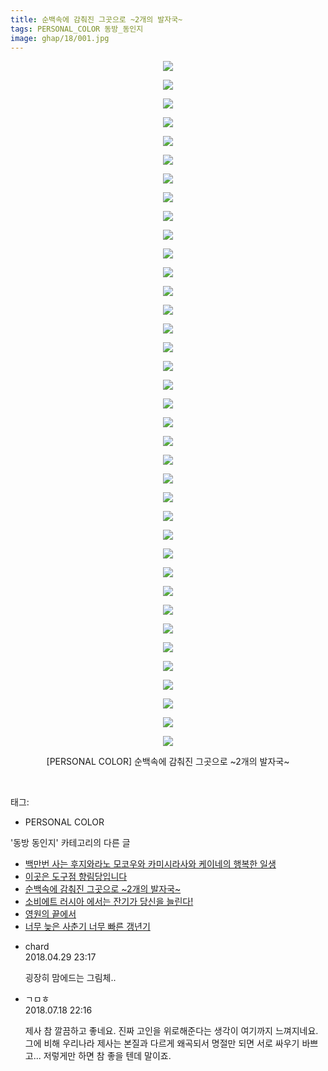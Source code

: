 ```yaml
---
title: 순백속에 감춰진 그곳으로 ~2개의 발자국~
tags: PERSONAL_COLOR 동방_동인지
image: ghap/18/001.jpg
---
```

<div class="article">
<p style="text-align: center; clear: none; float: none;"><img src="{{ site.nasurl }}/ghap/18/001.jpg"/></p>
<p style="text-align: center; clear: none; float: none;"><img src="{{ site.nasurl }}/ghap/18/002.jpg"/></p>
<p style="text-align: center; clear: none; float: none;"><img src="{{ site.nasurl }}/ghap/18/003.jpg"/></p>
<p style="text-align: center; clear: none; float: none;"><img src="{{ site.nasurl }}/ghap/18/004.jpg"/></p>
<p style="text-align: center; clear: none; float: none;"><img src="{{ site.nasurl }}/ghap/18/005.jpg"/></p>
<p style="text-align: center; clear: none; float: none;"><img src="{{ site.nasurl }}/ghap/18/006.jpg"/></p>
<p style="text-align: center; clear: none; float: none;"><img src="{{ site.nasurl }}/ghap/18/007.jpg"/></p>
<p style="text-align: center; clear: none; float: none;"><img src="{{ site.nasurl }}/ghap/18/008.jpg"/></p>
<p style="text-align: center; clear: none; float: none;"><img src="{{ site.nasurl }}/ghap/18/009.jpg"/></p>
<p style="text-align: center; clear: none; float: none;"><img src="{{ site.nasurl }}/ghap/18/010.jpg"/></p>
<p style="text-align: center; clear: none; float: none;"><img src="{{ site.nasurl }}/ghap/18/011.jpg"/></p>
<p style="text-align: center; clear: none; float: none;"><img src="{{ site.nasurl }}/ghap/18/012.jpg"/></p>
<p style="text-align: center; clear: none; float: none;"><img src="{{ site.nasurl }}/ghap/18/013.jpg"/></p>
<p style="text-align: center; clear: none; float: none;"><img src="{{ site.nasurl }}/ghap/18/014.jpg"/></p>
<p style="text-align: center; clear: none; float: none;"><img src="{{ site.nasurl }}/ghap/18/015.jpg"/></p>
<p style="text-align: center; clear: none; float: none;"><img src="{{ site.nasurl }}/ghap/18/016.jpg"/></p>
<p style="text-align: center; clear: none; float: none;"><img src="{{ site.nasurl }}/ghap/18/017.jpg"/></p>
<p style="text-align: center; clear: none; float: none;"><img src="{{ site.nasurl }}/ghap/18/018.jpg"/></p>
<p style="text-align: center; clear: none; float: none;"><img src="{{ site.nasurl }}/ghap/18/019.jpg"/></p>
<p style="text-align: center; clear: none; float: none;"><img src="{{ site.nasurl }}/ghap/18/020.jpg"/></p>
<p style="text-align: center; clear: none; float: none;"><img src="{{ site.nasurl }}/ghap/18/021.jpg"/></p>
<p style="text-align: center; clear: none; float: none;"><img src="{{ site.nasurl }}/ghap/18/022.jpg"/></p>
<p style="text-align: center; clear: none; float: none;"><img src="{{ site.nasurl }}/ghap/18/023.jpg"/></p>
<p style="text-align: center; clear: none; float: none;"><img src="{{ site.nasurl }}/ghap/18/024.jpg"/></p>
<p style="text-align: center; clear: none; float: none;"><img src="{{ site.nasurl }}/ghap/18/025.jpg"/></p>
<p style="text-align: center; clear: none; float: none;"><img src="{{ site.nasurl }}/ghap/18/026.jpg"/></p>
<p style="text-align: center; clear: none; float: none;"><img src="{{ site.nasurl }}/ghap/18/027.jpg"/></p>
<p style="text-align: center; clear: none; float: none;"><img src="{{ site.nasurl }}/ghap/18/028.jpg"/></p>
<p style="text-align: center; clear: none; float: none;"><img src="{{ site.nasurl }}/ghap/18/029.jpg"/></p>
<p style="text-align: center; clear: none; float: none;"><img src="{{ site.nasurl }}/ghap/18/030.jpg"/></p>
<p style="text-align: center; clear: none; float: none;"><img src="{{ site.nasurl }}/ghap/18/031.jpg"/></p>
<p style="text-align: center; clear: none; float: none;"><img src="{{ site.nasurl }}/ghap/18/032.jpg"/></p>
<p style="text-align: center; clear: none; float: none;"><img src="{{ site.nasurl }}/ghap/18/033.jpg"/></p>
<p style="text-align: center; clear: none; float: none;"><img src="{{ site.nasurl }}/ghap/18/034.jpg"/></p>
<p style="text-align: center; clear: none; float: none;"><img src="{{ site.nasurl }}/ghap/18/035.jpg"/></p>
<p style="text-align: center; clear: none; float: none;"><img src="{{ site.nasurl }}/ghap/18/036.jpg"/></p>
<p style="text-align: center; clear: none; float: none;"><img src="{{ site.nasurl }}/ghap/18/037.jpg"/></p>
<p style="text-align: center; clear: none; float: none;">[PERSONAL COLOR] 순백속에 감춰진 그곳으로 ~2개의 발자국~</p>
<p><br/></p>
</div><div class="tagTrail">
<p>태그: </p>
<ul>
<li>PERSONAL COLOR</li>
</ul>
</div><div class="another">
<p>'동방 동인지' 카테고리의 다른 글</p>
<ul>
<li><a href="/2016-06-16-ghap_20">백만번 사는 후지와라노 모코우와 카미시라사와 케이네의 행복한 일생</a></li>
<li><a href="/2016-06-16-ghap_19">이곳은 도구점 향림당입니다</a></li>
<li><a href="/2016-06-16-ghap_18">순백속에 감춰진 그곳으로 ~2개의 발자국~</a></li>
<li><a href="/2016-06-16-ghap_17">소비에트 러시아 에서는 잔기가 당신을 늘린다!</a></li>
<li><a href="/2016-06-16-ghap_16">영원의 끝에서</a></li>
<li><a href="/2016-06-16-ghap_15">너무 늦은 사춘기 너무 빠른 갱년기</a></li>
</ul>
</div><div class="cb_module cb_fluid">
<div class="cb_wrt cb_profile">
<div class="comment">
<ul>
<li class="cb_thumb_off" id="comment15247085">
<div class="cb_comment_area">
<div class="cb_info_area">
<div class="cb_section">
<span class="cb_nick_name">chard</span>
</div>
<div class="cb_section">
<span class="cb_date">2018.04.29 23:17 </span>
</div>
</div>
<div class="cb_dsc_comment">
<p class="cb_dsc">
											굉장히 맘에드는 그림체..
										</p>
</div>
</div></li>
<li class="cb_thumb_off" id="comment15289509">
<div class="cb_comment_area">
<div class="cb_info_area">
<div class="cb_section">
<span class="cb_nick_name">ㄱㅁㅎ</span>
</div>
<div class="cb_section">
<span class="cb_date">2018.07.18 22:16 </span>
</div>
</div>
<div class="cb_dsc_comment">
<p class="cb_dsc">
											제사 참 깔끔하고 좋네요. 진짜 고인을 위로해준다는 생각이 여기까지 느껴지네요. 그에 비해 우리나라 제사는 본질과 다르게 왜곡되서 명절만 되면 서로 싸우기 바쁘고... 저렇게만 하면 참 좋을 텐데 말이죠.
										</p>
</div>
</div></li>
</ul>
</div>
</div><!-- commentList close -->
</div>
